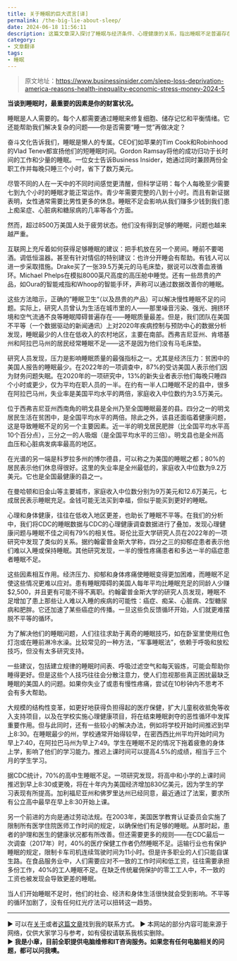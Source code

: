 ```yaml
---
title: 关于睡眠的巨大谎言[译]
permalink: /the-big-lie-about-sleep/
date: 2024-06-18 11:56:11
description: 这篇文章深入探讨了睡眠与经济条件、心理健康的关系，指出睡眠不足普遍存在且对健康和经济产生负面影响。虽有一些个人技巧缓解睡眠问题，但呼吁进行更广泛的结构性变革。文章提出改善医疗保健、加强社会支持项目和调整学校开始时间等措施，以减少睡眠不足对个人和社会的不利影响。
category:
- 文章翻译
tags:
- 睡眠
---
```


> 原文地址：<https://www.businessinsider.com/sleep-loss-deprivation-america-reasons-health-inequality-economic-stress-money-2024-5>  

**当谈到睡眠时，最重要的因素是你的财富状况。**

睡眠是人人需要的。每个人都需要通过睡眠来修复细胞、储存记忆和平衡情绪。它还能帮助我们解决复杂的问题——你是否需要“睡一觉”再做决定？

奋斗文化告诉我们，睡眠是懒人的专属。CEO们如苹果的Tim Cook和Robinhood的Vlad Tenev都宣扬他们的短睡眠时间。Gordon Ramsay将他的成功归功于长时间的工作和少量的睡眠。一位女士告诉Business Insider，她通过同时兼顾两份全职工作并每晚只睡三个小时，省下了数万美元。

尽管不同的人在一天中的不同时间感觉更清醒，但科学证明：每个人每晚至少需要七到九个小时的睡眠才能正常运作。青少年需要完整的八到十小时。而且有新证据表明，女性通常需要比男性更多的休息。睡眠不足会影响从我们赚多少钱到我们患上痴呆症、心脏病和糖尿病的几率等各个方面。

然而，超过8500万美国人处于疲劳状态。他们没有得到足够的睡眠，问题也越来越严重。

互联网上充斥着如何获得足够睡眠的建议：把手机放在另一个房间。睡前不要喝酒。调低恒温器。甚至有针对情侣的特别建议：也许分开睡会有帮助。有钱人可以进一步采取措施。Drake买了一张39.5万美元的马毛床垫，据说可以改善血液循环。Michael Phelps在模拟8000英尺高度的高压舱中睡觉。还有一些昂贵的产品，如Oura的智能戒指和Whoop的智能手环，声称可以通过数据改善你的睡眠。

这些方法暗示，正确的”睡眠卫生“（以及昂贵的产品）可以解决慢性睡眠不足的问题。实际上，研究人员曾认为生活在城市里的人——那里噪音污染、强光、拥挤环境和空气流通不良等睡眠障碍普遍存在——睡眠质量最差。但是，我们团队在美国不平等（一个数据驱动的新闻通讯）上对2020年疾病控制与预防中心的数据分析发现，睡眠最少的人住在低收入的农村地区，主要在南部。西弗吉尼亚州、肯塔基州和阿拉巴马州的居民经常睡眠不足——这不是因为他们没有马毛床垫。

研究人员发现，压力是影响睡眠质量的最强指标之一。尤其是经济压力：贫困中的美国人报告的睡眠最少。在2022年的一项调查中，87%的受访美国人表示他们因为财务问题失眠。在2020年的一项研究中，13%的新失业者表示他们每晚只睡四个小时或更少，仅为平均在职人员的一半。在约有一半人口睡眠不足的县中，很多在阿拉巴马州，失业率是美国平均水平的两倍，家庭收入中位数约为3.5万美元。

位于西弗吉尼亚州西南角的明戈县是全州乃至全国睡眠最差的县。四分之一的明戈居民生活在贫困中，是全国平均水平的两倍。除此之外，该县还面临着健康问题，这是导致睡眠不足的另一个主要因素。近一半的明戈居民肥胖（比全国平均水平高10个百分点），三分之一的人吸烟（是全国平均水平的三倍）。明戈县也是全州高血压和心脏病发病率最高的地区。

在光谱的另一端是科罗拉多州的博尔德县，可以称之为美国的睡眠之都；80%的居民表示他们休息得很好。这里的失业率是全州最低的，家庭收入中位数为9.2万美元。它也是全国最健康的县之一。

在曼哈顿和旧金山等主要城市，家庭收入中位数分别为9万美元和12.6万美元，七成居民表示睡眠充足。金钱可能无法买到幸福，但似乎能买到更好的睡眠。

心理和身体健康，往往在低收入地区更差，也助长了睡眠不平等。在我们的分析中，我们将CDC的睡眠数据与CDC的心理健康调查数据进行了叠加，发现心理健康问题与睡眠不佳之间有79%的相关性。哥伦比亚大学研究人员在2022年的一项研究中发现了类似的关系。据约翰霍普金斯大学称，四分之三的抑郁症患者表示他们难以入睡或保持睡眠。其他研究发现，一半的慢性疼痛患者和多达一半的癌症患者睡眠不足。

这些因素相互作用。经济压力、抑郁和身体疼痛使睡眠变得更加困难，而睡眠不足使这些情况更难以应对。患有睡眠障碍的美国人每年平均比睡眠充足的同龄人少赚$2,500，并且更有可能不得不离职。约翰霍普金斯大学的研究人员发现，睡眠不足增加了患上那些让人难以入睡的疾病的可能性：癌症、痴呆、心脏病、2型糖尿病和肥胖。它还加速了某些癌症的传播。一旦这些负反馈循环开始，人们就更难摆脱不平等的循环。

为了解决他们的睡眠问题，人们往往求助于离奇的睡眠技巧，如在卧室里使用红色灯泡或在睡前淋冷水澡。比较常见的一种方法，“军事睡眠法”，依赖于呼吸和放松技巧，但没有太多研究支持。

一些建议，包括建立规律的睡眠时间表、呼吸过滤空气和每天锻炼，可能会帮助你睡得更好。但是这些个人技巧往往会分散注意力，使人们忽视那些真正困扰最缺乏睡眠的美国人的问题。如果你失业了或患有慢性疼痛，尝试在10秒钟内不思考不会有多大帮助。

大规模的结构性变革，如更好地获得负担得起的医疗保健，扩大儿童税收抵免等收入支持项目，以及在学校实施心理健康项目，将在结束睡眠剥夺的恶性循环中发挥重要作用。但与此同时，还有一些较小的解决办法，例如将学校开始时间推迟到早上8:30。在睡眠最少的州，学校通常开始得较早，在密西西比州平均开始时间为早上7:40，在阿拉巴马州为早上7:49。学生在睡眠不足的情况下拖着疲惫的身体上学，影响了他们的学习能力。推迟上课时间可以提高4.5%的成绩，相当于三个月的学生学习。

据CDC统计，70%的高中生睡眠不足。一项研究发现，将高中和小学的上课时间推迟到早上8:30或更晚，将在十年内为美国经济增加830亿美元，因为学生的学习表现有所提高。加利福尼亚州和佛罗里达州已经同意，最近通过了法案，要求所有公立高中最早在早上8:30开始上课。

另一个前进的方向是通过劳动法规。在2003年，美国医学教育认证委员会实施了限制所有医学住院医师工作时间的规定，以确保他们有足够的睡眠。从那时起，患者的护理和医生的健康状况都有所改善。但还需要更多的规则——在CDC最后一次调查（2017年）时，40%的医疗保健工作者仍然睡眠不足。运输行业也有保护睡眠的规定，限制卡车司机连续驾驶时间为11小时。但是许多职业的人们只能自谋生路。在食品服务业中，人们需要应对不一致的工作时间和低工资，往往需要承担多份工作，40%的工人睡眠不足。在缺乏传统雇佣保护的零工工人中，不一致的工资也被发现会导致更差的睡眠。

当人们开始睡眠不足时，他们的社会、经济和身体生活很快就会受到影响。不平等的循环加剧了，没有任何红光疗法可以扭转这一趋势。

---
▶ 可以在[关于](https://itxiaozhang.com/about/)或者[这篇文章](https://itxiaozhang.com/about-computer-repair-services-with-me/)找到我的联系方式。
▶ 本网站的部分内容可能来源于网络，仅供大家学习与参考，如有侵权请联系我核实删除。  
▶ **我是小章，目前全职提供电脑维修和IT咨询服务。如果您有任何电脑相关的问题，都可以问我噢。**  
